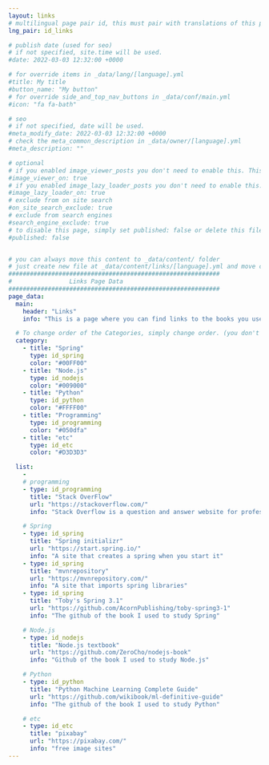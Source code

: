 ```yaml
---
layout: links
# multilingual page pair id, this must pair with translations of this page. (This name must be unique)
lng_pair: id_links

# publish date (used for seo)
# if not specified, site.time will be used.
#date: 2022-03-03 12:32:00 +0000

# for override items in _data/lang/[language].yml
#title: My title
#button_name: "My button"
# for override side_and_top_nav_buttons in _data/conf/main.yml
#icon: "fa fa-bath"

# seo
# if not specified, date will be used.
#meta_modify_date: 2022-03-03 12:32:00 +0000
# check the meta_common_description in _data/owner/[language].yml
#meta_description: ""

# optional
# if you enabled image_viewer_posts you don't need to enable this. This is only if image_viewer_posts = false
#image_viewer_on: true
# if you enabled image_lazy_loader_posts you don't need to enable this. This is only if image_lazy_loader_posts = false
#image_lazy_loader_on: true
# exclude from on site search
#on_site_search_exclude: true
# exclude from search engines
#search_engine_exclude: true
# to disable this page, simply set published: false or delete this file
#published: false


# you can always move this content to _data/content/ folder
# just create new file at _data/content/links/[language].yml and move content below.
###########################################################
#                Links Page Data
###########################################################
page_data:
  main:
    header: "Links"
    info: "This is a page where you can find links to the books you used in your study or to the websites you use."

  # To change order of the Categories, simply change order. (you don't need to change list order.)
  category:
    - title: "Spring"
      type: id_spring
      color: "#00FF00"
    - title: "Node.js"
      type: id_nodejs
      color: "#009000"
    - title: "Python"
      type: id_python
      color: "#FFFF00"
    - title: "Programming"
      type: id_programming
      color: "#050dfa"
    - title: "etc"
      type: id_etc
      color: "#D3D3D3"

  list:
    -
    # programming
    - type: id_programming
      title: "Stack OverFlow"
      url: "https://stackoverflow.com/"
      info: "Stack Overflow is a question and answer website for professional and enthusiastic programmers."

    # Spring
    - type: id_spring
      title: "Spring initializr"
      url: "https://start.spring.io/"
      info: "A site that creates a spring when you start it"
    - type: id_spring
      title: "mvnrepository"
      url: "https://mvnrepository.com/"
      info: "A site that imports spring libraries"
    - type: id_spring
      title: "Toby's Spring 3.1"
      url: "https://github.com/AcornPublishing/toby-spring3-1"
      info: "The github of the book I used to study Spring"

    # Node.js
    - type: id_nodejs
      title: "Node.js textbook"
      url: "https://github.com/ZeroCho/nodejs-book"
      info: "Github of the book I used to study Node.js"

    # Python
    - type: id_python
      title: "Python Machine Learning Complete Guide"
      url: "https://github.com/wikibook/ml-definitive-guide"
      info: "The github of the book I used to study Python"

    # etc
    - type: id_etc
      title: "pixabay"
      url: "https://pixabay.com/"
      info: "free image sites"
---
```

